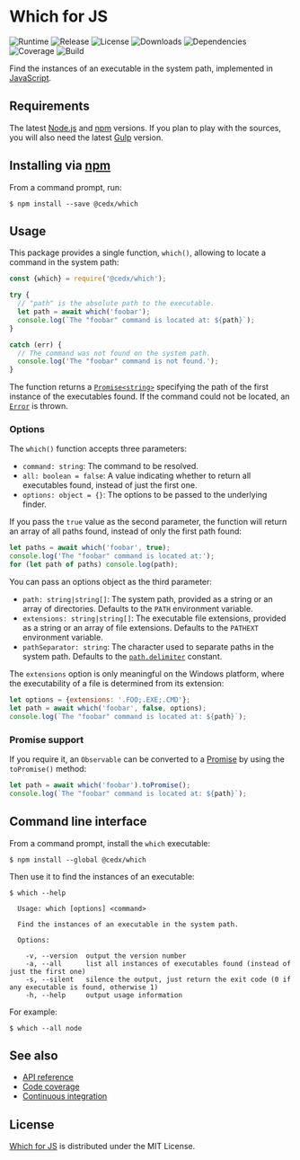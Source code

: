 # Which for JS
![Runtime](https://img.shields.io/badge/node-%3E%3D8.4-brightgreen.svg) ![Release](https://img.shields.io/npm/v/@cedx/which.svg) ![License](https://img.shields.io/npm/l/@cedx/which.svg) ![Downloads](https://img.shields.io/npm/dt/@cedx/which.svg) ![Dependencies](https://david-dm.org/cedx/which.js.svg) ![Coverage](https://coveralls.io/repos/github/cedx/which.js/badge.svg) ![Build](https://travis-ci.org/cedx/which.js.svg)

Find the instances of an executable in the system path, implemented in [JavaScript](https://developer.mozilla.org/en-US/docs/Web/JavaScript).

## Requirements
The latest [Node.js](https://nodejs.org) and [npm](https://www.npmjs.com) versions.
If you plan to play with the sources, you will also need the latest [Gulp](http://gulpjs.com) version.

## Installing via [npm](https://www.npmjs.com)
From a command prompt, run:

```shell
$ npm install --save @cedx/which
```

## Usage
This package provides a single function, `which()`, allowing to locate a command in the system path:

```javascript
const {which} = require('@cedx/which');

try {
  // "path" is the absolute path to the executable.
  let path = await which('foobar');
  console.log(`The "foobar" command is located at: ${path}`);
}

catch (err) {
  // The command was not found on the system path.
  console.log('The "foobar" command is not found.');
}
```

The function returns a [`Promise<string>`](https://developer.mozilla.org/en-US/docs/Web/JavaScript/Reference/Global_Objects/Promise) specifying the path of the first instance of the executables found. If the command could not be located, an [`Error`](https://developer.mozilla.org/en-US/docs/Web/JavaScript/Reference/Global_Objects/Error) is thrown.

### Options
The `which()` function accepts three parameters:

- `command: string`: The command to be resolved.
- `all: boolean = false`: A value indicating whether to return all executables found, instead of just the first one.
- `options: object = {}`: The options to be passed to the underlying finder.

If you pass the `true` value as the second parameter, the function will return an array of all paths found, instead of only the first path found:

```javascript
let paths = await which('foobar', true);
console.log('The "foobar" command is located at:');
for (let path of paths) console.log(path);
```

You can pass an options object as the third parameter:

- `path: string|string[]`: The system path, provided as a string or an array of directories. Defaults to the `PATH` environment variable.
- `extensions: string|string[]`: The executable file extensions, provided as a string or an array of file extensions. Defaults to the `PATHEXT` environment variable.
- `pathSeparator: string`: The character used to separate paths in the system path. Defaults to the [`path.delimiter`](https://nodejs.org/api/path.html#path_path_delimiter) constant.

The `extensions` option is only meaningful on the Windows platform, where the executability of a file is determined from its extension:

```javascript
let options = {extensions: '.FOO;.EXE;.CMD'};
let path = await which('foobar', false, options);
console.log(`The "foobar" command is located at: ${path}`);
```

### Promise support
If you require it, an `Observable` can be converted to a [Promise](https://developer.mozilla.org/en-US/docs/Web/JavaScript/Reference/Global_Objects/Promise) by using the `toPromise()` method:

```javascript
let path = await which('foobar').toPromise();
console.log(`The "foobar" command is located at: ${path}`);
```

## Command line interface
From a command prompt, install the `which` executable:

```shell
$ npm install --global @cedx/which
```

Then use it to find the instances of an executable:

```shell
$ which --help

  Usage: which [options] <command>

  Find the instances of an executable in the system path.

  Options:

    -v, --version  output the version number
    -a, --all      list all instances of executables found (instead of just the first one)
    -s, --silent   silence the output, just return the exit code (0 if any executable is found, otherwise 1)
    -h, --help     output usage information
```

For example:

```shell
$ which --all node
```

## See also
- [API reference](https://cedx.github.io/which.js)
- [Code coverage](https://coveralls.io/github/cedx/which.js)
- [Continuous integration](https://travis-ci.org/cedx/which.js)

## License
[Which for JS](https://github.com/cedx/which.js) is distributed under the MIT License.
